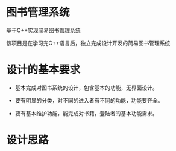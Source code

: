 # 图书管理系统
基于C++实现简易图书管理系统

该项目是在学习完C++语言后，独立完成设计开发的简易图书管理系统
# 设计的基本要求
* 基本完成对图书系统的设计，包含基本的功能，无界面设计。

* 要有明显的分类，对不同的进入者有不同的功能，功能要齐全。

* 要有基本维护功能，能完成对书籍，登陆者的基本功能需求。
# 设计思路
